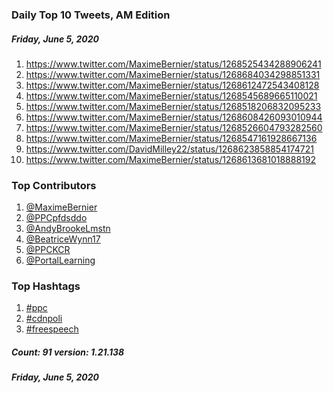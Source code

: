 ### Daily Top 10 Tweets, AM Edition
##### Friday, June 5, 2020
 1) https://www.twitter.com/MaximeBernier/status/1268525434288906241
 2) https://www.twitter.com/MaximeBernier/status/1268684034298851331
 3) https://www.twitter.com/MaximeBernier/status/1268612472543408128
 4) https://www.twitter.com/MaximeBernier/status/1268545689665110021
 5) https://www.twitter.com/MaximeBernier/status/1268518206832095233
 6) https://www.twitter.com/MaximeBernier/status/1268608426093010944
 7) https://www.twitter.com/MaximeBernier/status/1268526604793282560
 8) https://www.twitter.com/MaximeBernier/status/1268547161928667136
 9) https://www.twitter.com/DavidMilley22/status/1268623858854174721
10) https://www.twitter.com/MaximeBernier/status/1268613681018888192

### Top Contributors
  1) [@MaximeBernier](https://www.twitter.com/MaximeBernier)
  2) [@PPCpfdsddo](https://www.twitter.com/PPCpfdsddo)
  3) [@AndyBrookeLmstn](https://www.twitter.com/AndyBrookeLmstn)
  4) [@BeatriceWynn17](https://www.twitter.com/BeatriceWynn17)
  5) [@PPCKCR](https://www.twitter.com/PPCKCR)
  6) [@PortalLearning](https://www.twitter.com/PortalLearning)


### Top Hashtags

  1) [#ppc](https://www.twitter.com/hashtag/ppc)
  2) [#cdnpoli](https://www.twitter.com/hashtag/cdnpoli)
  3) [#freespeech](https://www.twitter.com/hashtag/freespeech)

##### Count: 91	version: 1.21.138
##### Friday, June 5, 2020

